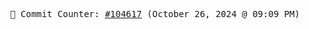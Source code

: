 <p align="center">
    <samp>
        📮 Commit Counter: <a href="https://github.com/Javascript-void0/Javascript-void0/commits/main">#104617</a> (October 26, 2024 @ 09:09 PM)
    </samp>
</p>